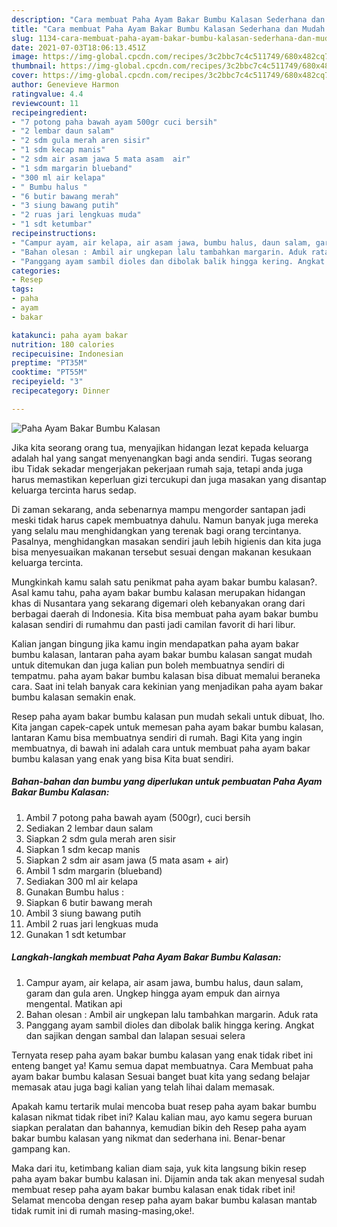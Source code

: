 ```yaml
---
description: "Cara membuat Paha Ayam Bakar Bumbu Kalasan Sederhana dan Mudah Dibuat"
title: "Cara membuat Paha Ayam Bakar Bumbu Kalasan Sederhana dan Mudah Dibuat"
slug: 1134-cara-membuat-paha-ayam-bakar-bumbu-kalasan-sederhana-dan-mudah-dibuat
date: 2021-07-03T18:06:13.451Z
image: https://img-global.cpcdn.com/recipes/3c2bbc7c4c511749/680x482cq70/paha-ayam-bakar-bumbu-kalasan-foto-resep-utama.jpg
thumbnail: https://img-global.cpcdn.com/recipes/3c2bbc7c4c511749/680x482cq70/paha-ayam-bakar-bumbu-kalasan-foto-resep-utama.jpg
cover: https://img-global.cpcdn.com/recipes/3c2bbc7c4c511749/680x482cq70/paha-ayam-bakar-bumbu-kalasan-foto-resep-utama.jpg
author: Genevieve Harmon
ratingvalue: 4.4
reviewcount: 11
recipeingredient:
- "7 potong paha bawah ayam 500gr cuci bersih"
- "2 lembar daun salam"
- "2 sdm gula merah aren sisir"
- "1 sdm kecap manis"
- "2 sdm air asam jawa 5 mata asam  air"
- "1 sdm margarin blueband"
- "300 ml air kelapa"
- " Bumbu halus "
- "6 butir bawang merah"
- "3 siung bawang putih"
- "2 ruas jari lengkuas muda"
- "1 sdt ketumbar"
recipeinstructions:
- "Campur ayam, air kelapa, air asam jawa, bumbu halus, daun salam, garam dan gula aren. Ungkep hingga ayam empuk dan airnya mengental. Matikan api"
- "Bahan olesan : Ambil air ungkepan lalu tambahkan margarin. Aduk rata"
- "Panggang ayam sambil dioles dan dibolak balik hingga kering. Angkat dan sajikan dengan sambal dan lalapan sesuai selera"
categories:
- Resep
tags:
- paha
- ayam
- bakar

katakunci: paha ayam bakar 
nutrition: 180 calories
recipecuisine: Indonesian
preptime: "PT35M"
cooktime: "PT55M"
recipeyield: "3"
recipecategory: Dinner

---
```



![Paha Ayam Bakar Bumbu Kalasan](https://img-global.cpcdn.com/recipes/3c2bbc7c4c511749/680x482cq70/paha-ayam-bakar-bumbu-kalasan-foto-resep-utama.jpg)

Jika kita seorang orang tua, menyajikan hidangan lezat kepada keluarga adalah hal yang sangat menyenangkan bagi anda sendiri. Tugas seorang ibu Tidak sekadar mengerjakan pekerjaan rumah saja, tetapi anda juga harus memastikan keperluan gizi tercukupi dan juga masakan yang disantap keluarga tercinta harus sedap.

Di zaman  sekarang, anda sebenarnya mampu mengorder santapan jadi meski tidak harus capek membuatnya dahulu. Namun banyak juga mereka yang selalu mau menghidangkan yang terenak bagi orang tercintanya. Pasalnya, menghidangkan masakan sendiri jauh lebih higienis dan kita juga bisa menyesuaikan makanan tersebut sesuai dengan makanan kesukaan keluarga tercinta. 



Mungkinkah kamu salah satu penikmat paha ayam bakar bumbu kalasan?. Asal kamu tahu, paha ayam bakar bumbu kalasan merupakan hidangan khas di Nusantara yang sekarang digemari oleh kebanyakan orang dari berbagai daerah di Indonesia. Kita bisa membuat paha ayam bakar bumbu kalasan sendiri di rumahmu dan pasti jadi camilan favorit di hari libur.

Kalian jangan bingung jika kamu ingin mendapatkan paha ayam bakar bumbu kalasan, lantaran paha ayam bakar bumbu kalasan sangat mudah untuk ditemukan dan juga kalian pun boleh membuatnya sendiri di tempatmu. paha ayam bakar bumbu kalasan bisa dibuat memalui beraneka cara. Saat ini telah banyak cara kekinian yang menjadikan paha ayam bakar bumbu kalasan semakin enak.

Resep paha ayam bakar bumbu kalasan pun mudah sekali untuk dibuat, lho. Kita jangan capek-capek untuk memesan paha ayam bakar bumbu kalasan, lantaran Kamu bisa membuatnya sendiri di rumah. Bagi Kita yang ingin membuatnya, di bawah ini adalah cara untuk membuat paha ayam bakar bumbu kalasan yang enak yang bisa Kita buat sendiri.

<!--inarticleads1-->

##### Bahan-bahan dan bumbu yang diperlukan untuk pembuatan Paha Ayam Bakar Bumbu Kalasan:

1. Ambil 7 potong paha bawah ayam (500gr), cuci bersih
1. Sediakan 2 lembar daun salam
1. Siapkan 2 sdm gula merah aren sisir
1. Siapkan 1 sdm kecap manis
1. Siapkan 2 sdm air asam jawa (5 mata asam + air)
1. Ambil 1 sdm margarin (blueband)
1. Sediakan 300 ml air kelapa
1. Gunakan  Bumbu halus :
1. Siapkan 6 butir bawang merah
1. Ambil 3 siung bawang putih
1. Ambil 2 ruas jari lengkuas muda
1. Gunakan 1 sdt ketumbar




<!--inarticleads2-->

##### Langkah-langkah membuat Paha Ayam Bakar Bumbu Kalasan:

1. Campur ayam, air kelapa, air asam jawa, bumbu halus, daun salam, garam dan gula aren. Ungkep hingga ayam empuk dan airnya mengental. Matikan api
1. Bahan olesan : Ambil air ungkepan lalu tambahkan margarin. Aduk rata
1. Panggang ayam sambil dioles dan dibolak balik hingga kering. Angkat dan sajikan dengan sambal dan lalapan sesuai selera




Ternyata resep paha ayam bakar bumbu kalasan yang enak tidak ribet ini enteng banget ya! Kamu semua dapat membuatnya. Cara Membuat paha ayam bakar bumbu kalasan Sesuai banget buat kita yang sedang belajar memasak atau juga bagi kalian yang telah lihai dalam memasak.

Apakah kamu tertarik mulai mencoba buat resep paha ayam bakar bumbu kalasan nikmat tidak ribet ini? Kalau kalian mau, ayo kamu segera buruan siapkan peralatan dan bahannya, kemudian bikin deh Resep paha ayam bakar bumbu kalasan yang nikmat dan sederhana ini. Benar-benar gampang kan. 

Maka dari itu, ketimbang kalian diam saja, yuk kita langsung bikin resep paha ayam bakar bumbu kalasan ini. Dijamin anda tak akan menyesal sudah membuat resep paha ayam bakar bumbu kalasan enak tidak ribet ini! Selamat mencoba dengan resep paha ayam bakar bumbu kalasan mantab tidak rumit ini di rumah masing-masing,oke!.


